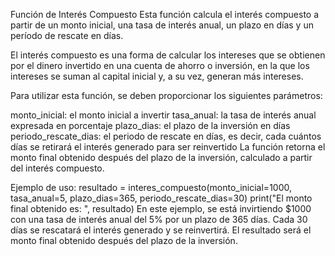 Función de Interés Compuesto
Esta función calcula el interés compuesto a partir de un monto inicial, una tasa de interés anual, un plazo en días y un período de rescate en días.

El interés compuesto es una forma de calcular los intereses que se obtienen por el dinero invertido en una cuenta de ahorro o inversión, en la que los intereses se suman al capital inicial y, a su vez, generan más intereses.

Para utilizar esta función, se deben proporcionar los siguientes parámetros:

monto_inicial: el monto inicial a invertir
tasa_anual: la tasa de interés anual expresada en porcentaje
plazo_dias: el plazo de la inversión en días
periodo_rescate_dias: el periodo de rescate en días, es decir, cada cuántos días se retirará el interés generado para ser reinvertido
La función retorna el monto final obtenido después del plazo de la inversión, calculado a partir del interés compuesto.

Ejemplo de uso:
resultado = interes_compuesto(monto_inicial=1000, tasa_anual=5, plazo_dias=365, periodo_rescate_dias=30)
print("El monto final obtenido es: ", resultado)
En este ejemplo, se está invirtiendo $1000 con una tasa de interés anual del 5% por un plazo de 365 días. Cada 30 días se rescatará el interés generado y se reinvertirá. El resultado será el monto final obtenido después del plazo de la inversión.
